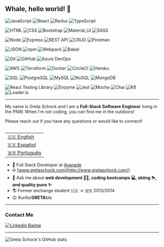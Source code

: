 ## Whale, hello world! 🐳 

![JavaScript](https://img.shields.io/badge/JavaScript_-success)
![React](https://img.shields.io/badge/React_-success)
![Redux](https://img.shields.io/badge/Redux_-success)
![TypeScript](https://img.shields.io/badge/TypeScript_-success)

![HTML](https://img.shields.io/badge/HTML_-blueviolet)
![CSS](https://img.shields.io/badge/CSS_-blueviolet)
![Bootstrap](https://img.shields.io/badge/Bootstrap_-blueviolet)
![Material_UI](https://img.shields.io/badge/Material_UI-blueviolet)
![SASS](https://img.shields.io/badge/SASS_-blueviolet)

![Node](https://img.shields.io/badge/Node_-9cf)
![Express](https://img.shields.io/badge/Express_-9cf)
![REST API](https://img.shields.io/badge/REST_APIs_-9cf)
![CRUD](https://img.shields.io/badge/CRUD_-9cf)
![Postman](https://img.shields.io/badge/Postman_-9cf)

![JSON](https://img.shields.io/badge/JSON_-red)
![npm](https://img.shields.io/badge/npm_-red)
![Webpack](https://img.shields.io/badge/Webpack_-red)
![Babel](https://img.shields.io/badge/Babel_-red)

![Git](https://img.shields.io/badge/Git_-informational)
![GitHub](https://img.shields.io/badge/GitHub_-informational)
![Azure DevOps](https://img.shields.io/badge/Azure_DevOps_-informational)

![AWS](https://img.shields.io/badge/AWS_-important)
![Terraform](https://img.shields.io/badge/Terraform_-important)
![Docker](https://img.shields.io/badge/Docker_-important)
![CircleCI](https://img.shields.io/badge/CircleCI_-important)
![Heroku](https://img.shields.io/badge/Heroku_-important)

![SQL](https://img.shields.io/badge/SQL_-green)
![PostgreSQL](https://img.shields.io/badge/PostgreSQL_-green)
![MySQL](https://img.shields.io/badge/MySQL_-green)
![NoSQL](https://img.shields.io/badge/NoSQL_-green)
![MongoDB](https://img.shields.io/badge/MongoDB_-green)

![React Testing Library](https://img.shields.io/badge/React_Testing_Library-red)
![Enzyme](https://img.shields.io/badge/Enzyme-red)
![Jest](https://img.shields.io/badge/Jest_-red)
![Mocha](https://img.shields.io/badge/Mocha_-red)
![Chai](https://img.shields.io/badge/Chai_-red)
![K6](https://img.shields.io/badge/K6_-red)
![Loader.io](https://img.shields.io/badge/Loader.io-red)

---
My name is Greta Schock and I am a **Full-Stack Software Engineer** living in the PNW. When I'm not coding, you can find me in the outdoors!

Please reach out if you have any questions or would like to connect!

<table align="right">
 <tr><td><a href="README.md" target="_blank">🇺🇸 English</a></td></tr>
 <tr><td><a href="README_sp.md" target="_blank">🇪🇸 Español</a></td></tr>
 <tr><td><a href="README_pt.md"target="_blank">🇧🇷 Português</a></td></tr>
</table>

- 🍊 Full Stack Developer at [Avanade](https://www.avanade.com/en) 
- 🌐 [www.gretaschock.com](http://www.gretaschock.com/)
- 💬 Ask me about **web development 👩‍💻, coding bootcamps 💻, skiing ⛷️, and quality puns ✨**
- 🌎 Former exchange student 🇺🇸 → 🇧🇷 2013/2014
- 😉 #unfor<strong>GRETA</strong>ble


---
### Contact Me
[![Linkedin Badge](https://img.shields.io/badge/-Greta_Schock-blue?style=flat-square&logo=Linkedin&logoColor=white&link=https://www.linkedin.com/in/greta-schock/)](https://www.linkedin.com/in/greta-schock/)

---
![Greta Schock's GitHub stats](https://github-readme-stats.vercel.app/api?username=greta-schock&show_icons=true&theme=vue&count_private=true)


